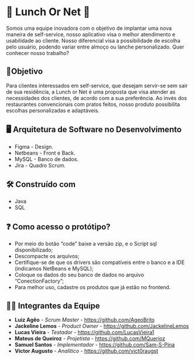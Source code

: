# :falafel: Lunch Or Net :hamburger:
Somos uma equipe inovadora com o objetivo de implantar uma nova maneira de self-service, nosso aplicativo visa o melhor atendimento e usabilidade ao cliente. Nosso diferencial visa a possibilidade de escolha pelo usuário, podendo variar entre almoço ou lanche personalizado. Quer conhecer nosso trabalho?

## :dart:Objetivo
Para clientes interessados em self-service, que desejam servir-se sem sair de sua residência, a Lunch or Net é uma proposta que visa atender as necessidades dos clientes, de acordo com a sua preferência. Ao invés dos restaurantes convencionais com pratos feitos, nosso produto possibilita escolhas personalizadas e adaptáveis.
##  :desktop_computer:  Arquitetura de Software no Desenvolvimento

*  Figma - Design.
* Netbeans - Front e Back.
* MySQL - Banco de dados. 
* Jira - Quadro Scrum.

## 🛠️ Construído com

*  Java
*  SQL

## :question: Como acesso o protótipo?

*  Por meio do botão “code” baixe a versão zip, e o Script sql disponibilizado;
*  Descompacte os arquivos;
*  Certifique-se de que os drivers são compatíveis entre o banco e a IDE (indicamos      NetBeans e MySQL);
*  Coloque os dados do seu banco de dados no arquivo “ConectionFactory”;
*  Para melhor uso, cadastre os produtos que já estão no frontend.

## 👨‍💻 Integrantes da Equipe 

* **Luiz Agêo** - *Scrum Master* - https://github.com/AgeoBrito
* **Jackeline Lemos** - *Product Owner* - https://github.com/JackelineLemos
* **Lucas Vieira** - *Testador* - https://github.com/LucasVieira1
* **Mateus de Queiroz** - *Projetista* - https://github.com/MQuerioz
* **Samuel Santos** - *Implementador* - https://github.com/Sam-S-Pina
* **Victor Augusto** - *Analítico* - https://github.com/vict0raugst
